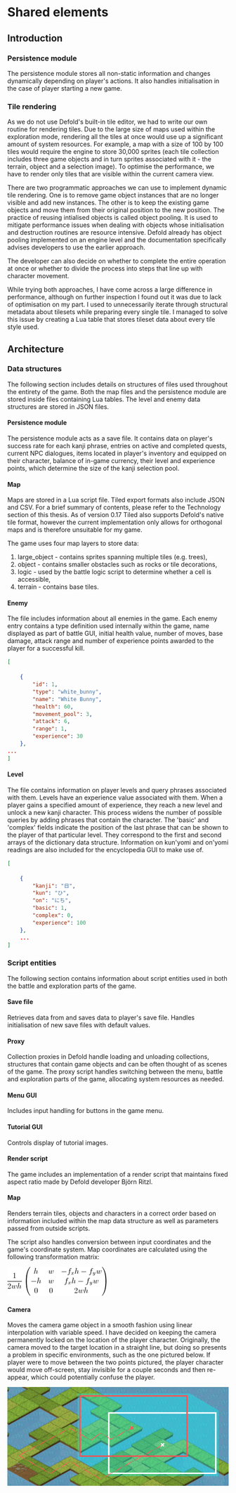 # Shared elements

## Introduction

### Persistence module

The persistence module stores all non-static information and changes dynamically depending on player's actions. It also handles initialisation in the case of player starting a new game.

### Tile rendering

As we do not use Defold's built-in tile editor, we had to write our own routine for rendering tiles. Due to the large size of maps used within the exploration mode, rendering all the tiles at once would use up a significant amount of system resources. For example, a map with a size of 100 by 100 tiles would require the engine to store 30,000 sprites (each tile collection includes three game objects and in turn sprites associated with it - the terrain, object and a selection image). To optimise the performance, we have to render only tiles that are visible within the current camera view.

There are two programmatic approaches we can use to implement dynamic tile rendering. One is to remove game object instances that are no longer visible and add new instances. The other is to keep the existing game objects and move them from their original position to the new position. The practice of reusing intialised objects is called object pooling. It is used to mitigate performance issues when dealing with objects whose initialisation and destruction routines are resource intensive. Defold already has object pooling implemented on an engine level and the documentation specifically advises developers to use the earlier approach.

The developer can also decide on whether to complete the entire operation at once or whether to divide the process into steps that line up with character movement.

While trying both approaches, I have come across a large difference in performance, although on further inspection I found out it was due to lack of optimisation on my part. I used to unnecessarily iterate through structural metadata about tilesets while preparing every single tile. I managed to solve this issue by creating a Lua table that stores tileset data about every tile style used.


## Architecture

### Data structures

The following section includes details on structures of files used throughout the entirety of the game. Both the map files and the persistence module are stored inside files containing Lua tables. The level and enemy data structures are stored in JSON files.

#### Persistence module

The persistence module acts as a save file. It contains data on player's success rate for each kanji phrase, entries on active and completed quests, current NPC dialogues, items located in player's inventory and equipped on their character, balance of in-game currency, their level and experience points, which determine the size of the kanji selection pool.

#### Map

Maps are stored in a Lua script file. Tiled export formats also include JSON and CSV. For a brief summary of contents, please refer to the Technology section of this thesis. As of version 0.17 Tiled also supports Defold's native tile format, however the current implementation only allows for orthogonal maps and is therefore unsuitable for my game.

The game uses four map layers to store data:

1. large_object - contains sprites spanning multiple tiles (e.g. trees),
2. object - contains smaller obstacles such as rocks or tile decorations,
3. logic - used by the battle logic script to determine whether a cell is accessible,
4. terrain - contains base tiles.

#### Enemy

The file includes information about all enemies in the game. Each enemy entry contains a type definition used internally within the game, name displayed as part of battle GUI, initial health value, number of moves, base damage, attack range and number of experience points awarded to the player for a successful kill.

```JSON
[

    {
        "id": 1,
        "type": "white_bunny",
        "name": "White Bunny",
        "health": 60,
        "movement_pool": 3,
        "attack": 6,
        "range": 1,
        "experience": 30
    },
...
]
```

#### Level

The file contains information on player levels and query phrases associated with them. Levels have an experience value associated with them. When a player gains a specified amount of experience, they reach a new level and unlock a new kanji character. This process widens the number of possible queries by adding phrases that contain the character. The 'basic' and 'complex' fields indicate the position of the last phrase that can be shown to the player of that particular level. They correspond to the first and second arrays of the dictionary data structure. Information on kun'yomi and on'yomi readings are also included for the encyclopedia GUI to make use of.

```JSON
[

    {
        "kanji": "日",
        "kun": "ひ",
        "on": "にち",
        "basic": 1,
        "complex": 0,
        "experience": 100
    },
    ...
]
```

### Script entities

The following section contains information about script entities used in both the battle and exploration parts of the game.

#### Save file

Retrieves data from and saves data to player's save file. Handles initialisation of new save files with default values.

#### Proxy

Collection proxies in Defold handle loading and unloading collections, structures that contain game objects and can be often thought of as scenes of the game. The proxy script handles switching between the menu, battle and exploration parts of the game, allocating system resources as needed.

#### Menu GUI

Includes input handling for buttons in the game menu.

#### Tutorial GUI

Controls display of tutorial images.

#### Render script

The game includes an implementation of a render script that maintains fixed aspect ratio made by Defold developer Björn Ritzl.

#### Map

Renders terrain tiles, objects and characters in a correct order based on information included within the map data structure as well as parameters passed from outside scripts.

The script also handles conversion between input coordinates and the game's coordinate system. Map coordinates are calculated using the following transformation matrix:

![Transformation matrix used to convert pixel coordinates into map coordinates](images/screen_to_coord_transform.gif)

#### Camera

Moves the camera game object in a smooth fashion using linear interpolation with variable speed. I have decided on keeping the camera permanently locked on the location of the player character. Originally, the camera moved to the target location in a straight line, but doing so presents a problem in specific environments, such as the one pictured below. If player were to move between the two points pictured, the player character would move off-screen, stay invisible for a couple seconds and then re-appear, which could potentially confuse the player.

![Illustration showcasing issue with camera movement between two points in a straight line](images/camera_change.png)
